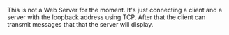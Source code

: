 This is not a Web Server for the moment.
It's just connecting a client and a server with the loopback address using TCP.
After that the client can transmit messages that that the server will display.
